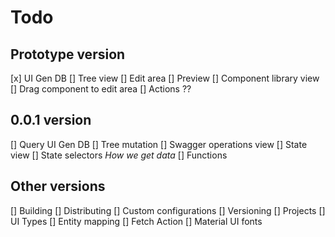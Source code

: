 # Todo

## Prototype version

[x] UI Gen DB
[] Tree view
[] Edit area
[] Preview
[] Component library view
[] Drag component to edit area
[] Actions ??

## 0.0.1 version

[] Query UI Gen DB
[] Tree mutation
[] Swagger operations view
[] State view
[] State selectors *How we get data*
[] Functions

## Other versions

[] Building
[] Distributing
[] Custom configurations
[] Versioning
[] Projects
[] UI Types
[] Entity mapping
[] Fetch Action
[] Material UI fonts